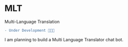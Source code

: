 # MLT
Multi-Language Translation
```diff 
- Under Development 👨‍💻🤖
```
I am planning to build a Multi Language Translator chat bot.
